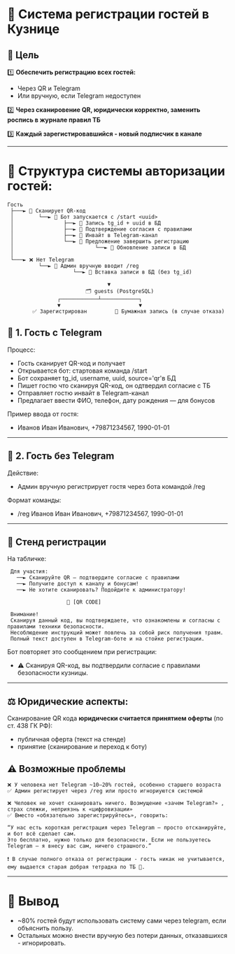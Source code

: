 # 🧾 Cистема регистрации гостей в Кузнице

## 📌 Цель
1️⃣ **Обеспечить регистрацию всех гостей:**
  - Через QR и Telegram
  - Или вручную, если Telegram недоступен

2️⃣ **Через сканировение QR, юридически корректно, заменить роспись в журнале правил ТБ**

3️⃣ **Каждый зарегистировавшийся - новый подписчик в канале**

---


# 🔁 Структура системы авторизации гостей: 

```text
Гость
 ├───► 📲 Сканирует QR-код
 │        └──► 🤖 Бот запускается с /start <uuid>
 │                ├──► 🧠 Запись tg_id + uuid в БД
 │                ├──► 📜 Подтверждение согласия с правилами
 │                ├──► 📨 Инвайт в Telegram-канал
 │                └──► 📝 Предложение завершить регистрацию
 │                          └──► 🧾 Обновление записи в БД
 │
 └───► ❌ Нет Telegram
          └──► 👤 Админ вручную вводит /reg
                     └──► 🧾 Вставка записи в БД (без tg_id)

                                ▼
                         🗂 guests (PostgreSQL)
                ┌────────────┴────────────┐
                ▼                         ▼
        ✅ Зарегистрирован         📕 Бумажная запись (в случае отказа)
```


## 🧾 1. Гость с Telegram

Процесс:
  - Гость сканирует QR-код и получает <uuid>
  - Открывается бот: стартовая команда /start <uuid> 
  - Бот сохраняет tg_id, username, uuid, source='qr'в БД
  - Пишет гостю что сканируя QR-код, он одтвердил согласие с ТБ
  - Отправляет гостю инвайт в Telegram-канал
  - Предлагает ввести ФИО, телефон, дату рождения — для бонусов

Пример ввода от гостя:
- Иванов Иван Иванович, +79871234567, 1990-01-01
---

## 📝 2. Гость без Telegram

Действие:
  - Админ вручную регистрирует гостя через бота командой /reg

Формат команды:
  - /reg Иванов Иван Иванович, +79871234567, 1990-01-01

---
## 📌 Стенд регистрации

На табличке:
```text
 Для участия:
   ──► Сканируйте QR — подтвердите согласие с правилами
   ──► Получите доступ к каналу и бонусам!
   ──► Не хотите сканировать? Подойдите к администратору!

                   📲 [QR CODE]

 Внимание!
 Сканируя данный код, вы подтверждаете, что ознакомлены и согласны с правилами техники безопасности.
 Несоблюдение инструкций может повлечь за собой риск получения травм.
 Полный текст доступен в Telegram-боте и на стойке регистрации.
```
Бот повторяет это сообщением при регистрации:
- ⚠️ Сканируя QR-код, вы подтвердили согласие с правилами безопасности кузницы.


---

## ⚖️ Юридические аспекты:

Сканирование QR кода **юридически считается принятием оферты** (по ст. 438 ГК РФ):
  - публичная оферта (текст на стенде)
  - принятие (сканирование и переход к боту)

## ⚠️ Возможные проблемы
```text
❌ У человека нет Telegram ~10–20% гостей, особенно старшего возраста
✅ Админ регистирует через /reg или просто игнориуются системой

❌ Человек не хочет сканировать ничего. Возмущение «зачем Telegram?» , страх слежки, неприязнь к «цифровизации»
✅ Вместо «обязательно зарегистрируйтесь», говорить:

“У нас есть короткая регистрация через Telegram — просто отсканируйте, и бот всё сделает сам. 
Это бесплатно, нужно только для безопасности. Если не пользуетесь Telegram — я внесу вас сам, ничего страшного.”

❗ В случае полного отказа от регистрации - гость никак не учитывается, ему выдается старая добрая тетрадка по ТБ 📕.
```
---

# 🧩 Вывод
  - ~80% гостей будут использовать систему сами через telegram, если объяснить пользу.
  - Остальных можно внести вручную без потери данных, отказавшихся - игнорировать.